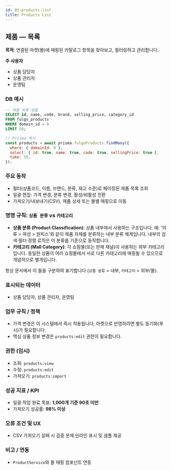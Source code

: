 ```yaml
---
id: 03-products-list
title: Products List
---
```


## 제품 — 목록

**목적**: 연결된 마켓(몰)에 매핑된 카탈로그 항목을 찾아보고, 필터링하고 관리합니다.

**주 사용자**

- 상품 담당자
- 상품 관리자
- 운영팀

### DB 예시

```sql
-- 제품 목록 샘플
SELECT id, name, code, brand, selling_price, category_id
FROM fulgo_products
WHERE domain_id = 0
LIMIT 50;
```

```javascript
// Prisma 예시
const products = await prisma.fulgoProducts.findMany({
  where: { domainId: 0 },
  select: { id: true, name: true, code: true, sellingPrice: true },
  take: 50,
});
```

### 주요 동작

- 필터(상품코드, 이름, 브랜드, 분류, 재고 수준)로 페이징된 제품 목록 조회
- 일괄 편집: 가격 변경, 분류 변경, 활성/비활성 전환
- 가져오기/내보내기(CSV), 제품 상세 또는 몰별 매핑으로 이동

### 명명 규칙: `상품 분류` vs `카테고리`

- **상품 분류 (Product Classification)**: 상품 내부에서 사용하는 구조입니다. 예: '의류 > 여성 > 원피스'와 같이 제품 자체를 분류하는 내부 분류 체계입니다. 내부의 검색·필터·정렬 로직은 이 분류를 기준으로 동작합니다.
- **카테고리 (Mall Category)**: 각 쇼핑몰(또는 판매 채널)이 사용하는 외부 카테고리입니다. 동일한 상품이 여러 쇼핑몰에서 서로 다른 카테고리에 매핑될 수 있으므로 개념적으로 별개입니다.

항상 문서에서 이 둘을 구분하여 표기합니다 (`상품 분류` = 내부, `카테고리` = 외부/몰).

### 표시되는 데이터

- 상품 담당자, 상품 관리자, 운영팀

### 업무 규칙 / 정책

- 가격 변경은 이 시스템에서 즉시 적용됩니다; 마켓으로 반영하려면 별도 동기화(푸시)가 필요합니다.
- 핵심 상품 정보 변경은 `products:edit` 권한이 필요합니다.

### 권한 (임시)

- 조회: `products:view`
- 수정: `products:edit`
- 가져오기: `products:import`

### 성공 지표 / KPI

- 일괄 작업 완료 목표: **1,000개 기준 90초 미만**
- 가져오기 성공률: **98% 이상**

### 오류 조건 및 UX

- CSV 가져오기 실패 시 검증 문제 인라인 표시 및 샘플 제공

### 비고 / 연동

- `ProductService`와 몰 매핑 컴포넌트 연동

